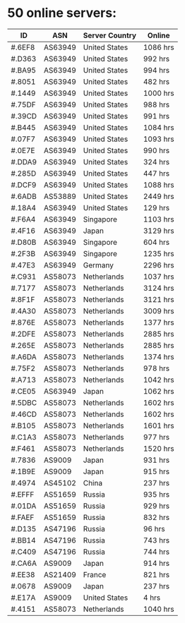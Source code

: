 # 50 online servers:

| ID | ASN | Server Country | Online |
| ------ | ------ | ------ | ------ |
| #.6EF8 | AS63949 | United States | 1086 hrs |
| #.D363 | AS63949 | United States | 992 hrs |
| #.BA95 | AS63949 | United States | 994 hrs |
| #.8051 | AS63949 | United States | 482 hrs |
| #.1449 | AS63949 | United States | 1000 hrs |
| #.75DF | AS63949 | United States | 988 hrs |
| #.39CD | AS63949 | United States | 991 hrs |
| #.B445 | AS63949 | United States | 1084 hrs |
| #.07F7 | AS63949 | United States | 1093 hrs |
| #.0E7E | AS63949 | United States | 990 hrs |
| #.DDA9 | AS63949 | United States | 324 hrs |
| #.285D | AS63949 | United States | 447 hrs |
| #.DCF9 | AS63949 | United States | 1088 hrs |
| #.6ADB | AS53889 | United States | 2449 hrs |
| #.18A4 | AS63949 | United States | 129 hrs |
| #.F6A4 | AS63949 | Singapore | 1103 hrs |
| #.4F16 | AS63949 | Japan | 3129 hrs |
| #.D80B | AS63949 | Singapore | 604 hrs |
| #.2F3B | AS63949 | Singapore | 1235 hrs |
| #.47E3 | AS63949 | Germany | 2296 hrs |
| #.C931 | AS58073 | Netherlands | 1037 hrs |
| #.7177 | AS58073 | Netherlands | 3124 hrs |
| #.8F1F | AS58073 | Netherlands | 3121 hrs |
| #.4A30 | AS58073 | Netherlands | 3009 hrs |
| #.876E | AS58073 | Netherlands | 1377 hrs |
| #.2DFE | AS58073 | Netherlands | 2885 hrs |
| #.265E | AS58073 | Netherlands | 2885 hrs |
| #.A6DA | AS58073 | Netherlands | 1374 hrs |
| #.75F2 | AS58073 | Netherlands | 978 hrs |
| #.A713 | AS58073 | Netherlands | 1042 hrs |
| #.CE05 | AS63949 | Japan | 1062 hrs |
| #.5DBC | AS58073 | Netherlands | 1602 hrs |
| #.46CD | AS58073 | Netherlands | 1602 hrs |
| #.B105 | AS58073 | Netherlands | 1601 hrs |
| #.C1A3 | AS58073 | Netherlands | 977 hrs |
| #.F461 | AS58073 | Netherlands | 1520 hrs |
| #.7836 | AS9009 | Japan | 931 hrs |
| #.1B9E | AS9009 | Japan | 915 hrs |
| #.4974 | AS45102 | China | 237 hrs |
| #.EFFF | AS51659 | Russia | 935 hrs |
| #.01DA | AS51659 | Russia | 929 hrs |
| #.FAEF | AS51659 | Russia | 832 hrs |
| #.D135 | AS47196 | Russia | 96 hrs |
| #.BB14 | AS47196 | Russia | 743 hrs |
| #.C409 | AS47196 | Russia | 744 hrs |
| #.CA6A | AS9009 | Japan | 914 hrs |
| #.EE38 | AS21409 | France | 821 hrs |
| #.0678 | AS9009 | Japan | 237 hrs |
| #.E17A | AS9009 | United States | 4 hrs |
| #.4151 | AS58073 | Netherlands | 1040 hrs |

